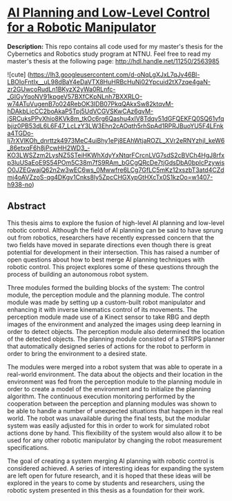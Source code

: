 # [AI Planning and Low-Level Control for a Robotic Manipulator](http://hdl.handle.net/11250/2563985)

**Description:** This repo contains all code used for my master's thesis for the Cybernetics and Robotics study program at NTNU. Feel free to read my master's thesis at the following page: http://hdl.handle.net/11250/2563985

![cute] (https://lh3.googleusercontent.com/d-oNqLgXJxL7qJv46Bl-LBOIoFntIx__uL98dBaY4eDaVTX8HuHRBcHuNi02Ypcuid2tX7zqe4gaN-zr2GUwcoRudLn1BKyzX2yWa0RLnfc-_GIGyYqoNV91kpgeV57BXfCKpNLnh7BXXRLO-w74ATuVugenB7o024RebOK3IDB07PkqQAkxSw82ktqvM-hDAkbLicCC2boAkaP5Tpj5UdVCGVSKwCAz6qvM-jSRCuksPPvXhio8KVk8m_tkOc6rg6Qashu4xIV8Tdqv51dGFQEKFQ0SQ61vfqbjiz0PB53dL6L6F47_LcLzY3LW3Ehn2cAOqth5rhSpAd1RPRJBuoYU5F4LFnka4TGDo-lj7rXVlKOh_dnrttzk4973MeC4uiBhy1ePj8EAhWtjaROZL_XVr2eRNYzhjI_keW6_86etxqF6h8jPcwHH2WD3_-KO3LWSZzm2LysNZ5STeiHKWhXdyYxNtqrFCrcnLVG7sdS2cBVCh4HgJ8rfxp3luUSaEoE9S54POm5C38m7fS9RAm_bGCgQRcDe7tjGdsDbA0bpIcPzywisO0JZEGwajQ62n2w3wEC6ws_0Mwwfre6LCg7GfLC5mKz12xszbT3atd4CZdmj4oAVZzoS-qg4DKgv1Cnks8ly5ZpcCHGXypGtHXcTx0S1kzOo=w1407-h938-no)

## Abstract
This thesis aims to explore the fusion of high-level AI planning and low-level robotic control. Although the field of AI planning can be said to have sprung out from robotics, researchers have recently expressed concern that the two fields have moved in separate directions even though there is great potential for development in their intersection. This has raised a number of open questions about how to best merge AI planning techniques with robotic control. This project explores some of these questions through the process of building an autonomous robot system.

Three modules formed the building blocks of the system: The control module, the perception module and the planning module. The control module was made by setting up a custom-built robot manipulator and enhancing it with inverse kinematics control of its movements. The perception module made use of a Kinect sensor to take RBG and depth images of the environment and analyzed the images using deep learning in order to detect objects. The perception module also determined the location of the detected objects. The planning module consisted of a STRIPS planner that automatically designed series of actions for the robot to perform in order to bring the environment to a desired state.

The modules were merged into a robot system that was able to operate in a real-world environment. The data about the objects and their location in the environment was fed from the perception module to the planning module in order to create a model of the environment and to initialize the planning algorithm. The continuous execution monitoring performed by the cooperation between the perception and planning modules was shown to be able to handle a number of unexpected situations that happen in the real world. The robot was unavailable during the final tests, but the modular system was easily adjusted for this in order to work for simulated robot actions done by hand. This flexibility of the system would also allow it to be used for any other robotic manipulator by changing the robot measurement specifications.

The goal of creating a system merging AI planning with robotic control is considered achieved. A series of interesting ideas for expanding the system are left open for future research, and it is hoped that these ideas will be explored in the years to come by students and researchers, using the robotic system presented in this thesis as a foundation for their work.
